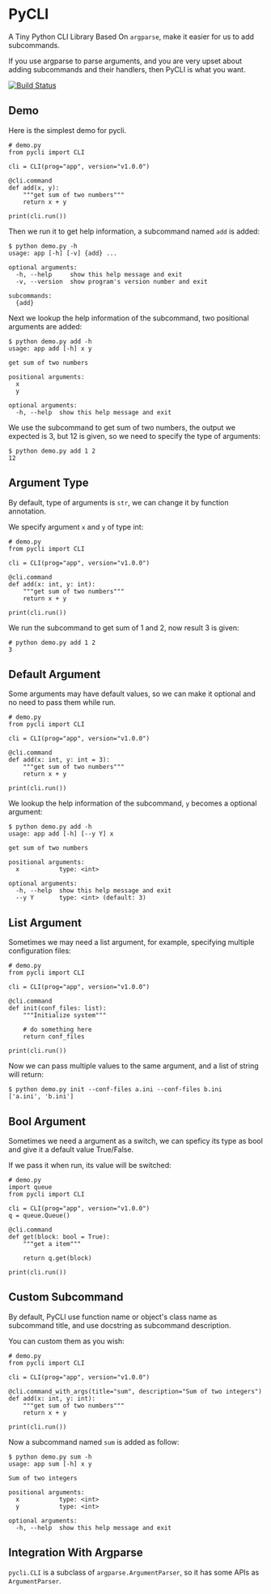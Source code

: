 # PyCLI
A Tiny Python CLI Library Based On `argparse`, make it easier for us to add subcommands.

If you use argparse to parse arguments, and you are very upset about adding subcommands and their handlers, then PyCLI is what you want.

[![Build Status](https://api.travis-ci.org/garenchan/pycli.svg?branch=master)](https://travis-ci.org/garenchan/pycli)

## Demo

Here is the simplest demo for pycli.

```
# demo.py
from pycli import CLI

cli = CLI(prog="app", version="v1.0.0")

@cli.command
def add(x, y):
    """get sum of two numbers"""
    return x + y

print(cli.run())
```

Then we run it to get help information, a subcommand named `add` is added:
```
$ python demo.py -h
usage: app [-h] [-v] {add} ...

optional arguments:
  -h, --help     show this help message and exit
  -v, --version  show program's version number and exit

subcommands:
  {add}
```

Next we lookup the help information of the subcommand, two positional arguments are added:
```
$ python demo.py add -h
usage: app add [-h] x y

get sum of two numbers

positional arguments:
  x
  y

optional arguments:
  -h, --help  show this help message and exit
```

We use the subcommand to get sum of two numbers, the output we expected is 3, but 12 is given, so we need to specify the type of arguments:
```
$ python demo.py add 1 2
12
```

## Argument Type

By default, type of arguments is `str`, we can change it by function annotation.

We specify argument `x` and `y` of type int:

```
# demo.py
from pycli import CLI

cli = CLI(prog="app", version="v1.0.0")

@cli.command
def add(x: int, y: int):
    """get sum of two numbers"""
    return x + y

print(cli.run())
```

We run the subcommand to get sum of 1 and 2, now result 3 is given:

```
# python demo.py add 1 2
3
```

## Default Argument

Some arguments may have default values, so we can make it optional and no need to pass them while run.

```
# demo.py
from pycli import CLI

cli = CLI(prog="app", version="v1.0.0")

@cli.command
def add(x: int, y: int = 3):
    """get sum of two numbers"""
    return x + y

print(cli.run())
```

We lookup the help information of the subcommand, `y` becomes a optional argument:

```
$ python demo.py add -h
usage: app add [-h] [--y Y] x

get sum of two numbers

positional arguments:
  x           type: <int>

optional arguments:
  -h, --help  show this help message and exit
  --y Y       type: <int> (default: 3)
```

## List Argument

Sometimes we may need a list argument, for example, specifying multiple configuration files:

```
# demo.py
from pycli import CLI

cli = CLI(prog="app", version="v1.0.0")

@cli.command
def init(conf_files: list):
    """Initialize system"""

    # do something here
    return conf_files

print(cli.run())
```

Now we can pass multiple values to the same argument, and a list of string will return:

```
$ python demo.py init --conf-files a.ini --conf-files b.ini
['a.ini', 'b.ini']
```

## Bool Argument

Sometimes we need a argument as a switch, we can speficy its type as bool and give it a default value True/False.

If we pass it when run, its value will be switched:

```
# demo.py
import queue
from pycli import CLI

cli = CLI(prog="app", version="v1.0.0")
q = queue.Queue()

@cli.command
def get(block: bool = True):
    """get a item"""

    return q.get(block)

print(cli.run())
```

## Custom Subcommand

By default, PyCLI use function name or object's class name as subcommand title, and use docstring as subcommand description.

You can custom them as you wish:

```
# demo.py
from pycli import CLI

cli = CLI(prog="app", version="v1.0.0")

@cli.command_with_args(title="sum", description="Sum of two integers")
def add(x: int, y: int):
    """get sum of two numbers"""
    return x + y

print(cli.run())
```

Now a subcommand named `sum` is added as follow:

```
$ python demo.py sum -h
usage: app sum [-h] x y

Sum of two integers

positional arguments:
  x           type: <int>
  y           type: <int>

optional arguments:
  -h, --help  show this help message and exit
```

## Integration With Argparse

`pycli.CLI` is a subclass of `argparse.ArgumentParser`, so it has some APIs as `ArgumentParser`.
